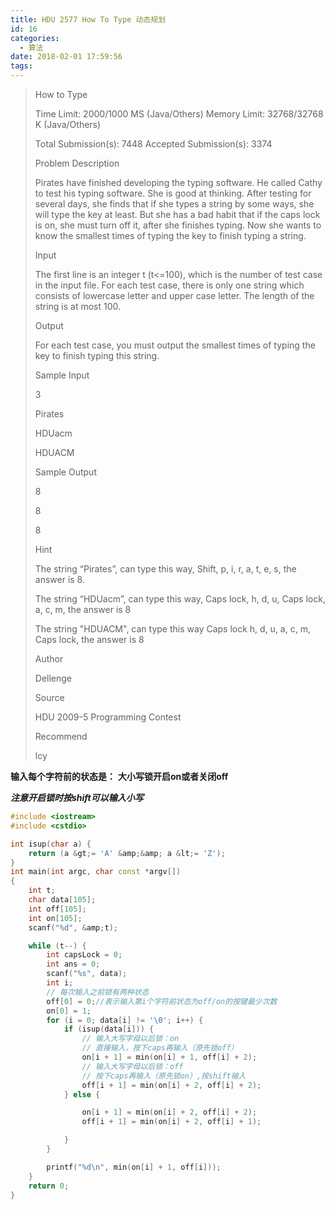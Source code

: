 ```yaml
---
title: HDU 2577 How To Type 动态规划
id: 16
categories:
  - 算法
date: 2018-02-01 17:59:56
tags:
---
```


> How to Type
> 
>   Time Limit: 2000/1000 MS (Java/Others)    Memory Limit: 32768/32768 K (Java/Others)
> 
>   Total Submission(s): 7448    Accepted Submission(s): 3374
> 
> 
>   Problem Description
> 
>   Pirates have finished developing the typing software. He called Cathy to test his typing software. She is good at thinking. After testing for several days, she finds that if she types a string by some ways, she will type the key at least. But she has a bad habit that if the caps lock is on, she must turn off it, after she finishes typing. Now she wants to know the smallest times of typing the key to finish typing a string.
> 
> 
>   Input
> 
>   The first line is an integer t (t&lt;=100), which is the number of test case in the input file. For each test case, there is only one string which consists of lowercase letter and upper case letter. The length of the string is at most 100.
> 
> 
>   Output
> 
>   For each test case, you must output the smallest times of typing the key to finish typing this string.
> 
> 
>   Sample Input
> 
> 
>   3
> 
>   Pirates
> 
>   HDUacm
> 
>   HDUACM
> 
> 
>   Sample Output
> 
> 
>   8
> 
>   8
> 
>   8
> 
> 
>   Hint
> 
> 
>   The string “Pirates”, can type this way, Shift, p, i, r, a, t, e, s, the answer is 8.
> 
>   The string “HDUacm”, can type this way, Caps lock, h, d, u, Caps lock, a, c, m, the answer is 8
> 
>   The string "HDUACM", can type this way Caps lock h, d, u, a, c, m, Caps lock, the answer is 8
> 
> 
>   Author
> 
>   Dellenge
> 
> 
>   Source
> 
>   HDU 2009-5 Programming Contest
> 
> 
>   Recommend
> 
>   lcy

**输入每个字符前的状态是：**
**大小写锁开启on或者关闭off**

**_注意开启锁时按shift可以输入小写_**

```cpp
#include <iostream>
#include <cstdio>

int isup(char a) {
    return (a &gt;= 'A' &amp;&amp; a &lt;= 'Z');
}
int main(int argc, char const *argv[])
{
    int t;
    char data[105];
    int off[105];
    int on[105];
    scanf("%d", &amp;t);

    while (t--) {
        int capsLock = 0;
        int ans = 0;
        scanf("%s", data);
        int i;
        // 每次输入之前锁有两种状态
        off[0] = 0;//表示输入第i个字符前状态为off/on的按键最少次数
        on[0] = 1;
        for (i = 0; data[i] != '\0'; i++) {
            if (isup(data[i])) {
                // 输入大写字母以后锁：on
                // 直接输入，按下caps再输入（原先锁off）
                on[i + 1] = min(on[i] + 1, off[i] + 2);
                // 输入大写字母以后锁：off
                // 按下caps再输入（原先锁on）,按shift输入
                off[i + 1] = min(on[i] + 2, off[i] + 2);
            } else {

                on[i + 1] = min(on[i] + 2, off[i] + 2);
                off[i + 1] = min(on[i] + 2, off[i] + 1);

            }
        }

        printf("%d\n", min(on[i] + 1, off[i]));
    }
    return 0;
}

```